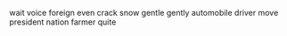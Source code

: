 wait voice foreign even crack snow gentle gently automobile driver move president nation farmer quite